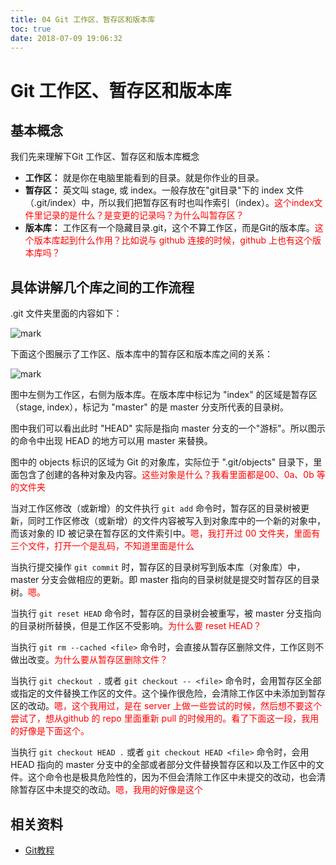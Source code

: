```yaml
---
title: 04 Git 工作区、暂存区和版本库
toc: true
date: 2018-07-09 19:06:32
---
```



# Git 工作区、暂存区和版本库


## 基本概念

我们先来理解下Git 工作区、暂存区和版本库概念

* **工作区：** 就是你在电脑里能看到的目录。就是你作业的目录。
* **暂存区：** 英文叫 stage, 或 index。一般存放在"git目录"下的 index 文件（.git/index）中，所以我们把暂存区有时也叫作索引（index）。<span style="color:red;">这个index文件里记录的是什么？是变更的记录吗？为什么叫暂存区？</span>
* **版本库：** 工作区有一个隐藏目录.git，这个不算工作区，而是Git的版本库。<span style="color:red;">这个版本库起到什么作用？比如说与 github 连接的时候，github 上也有这个版本库吗？</span>


## 具体讲解几个库之间的工作流程

.git 文件夹里面的内容如下：

![mark](http://images.iterate.site/blog/image/180709/5iIEgCFj7d.png?imageslim)

下面这个图展示了工作区、版本库中的暂存区和版本库之间的关系：

![mark](http://images.iterate.site/blog/image/180709/Kgl7EAfeB3.png?imageslim)


图中左侧为工作区，右侧为版本库。在版本库中标记为 "index" 的区域是暂存区（stage, index），标记为 "master" 的是 master 分支所代表的目录树。

图中我们可以看出此时 "HEAD" 实际是指向 master 分支的一个"游标"。所以图示的命令中出现 HEAD 的地方可以用 master 来替换。

图中的 objects 标识的区域为 Git 的对象库，实际位于 ".git/objects" 目录下，里面包含了创建的各种对象及内容。<span style="color:red;">这些对象是什么？我看里面都是00、0a、0b 等的文件夹 </span>

当对工作区修改（或新增）的文件执行 `git add` 命令时，暂存区的目录树被更新，同时工作区修改（或新增）的文件内容被写入到对象库中的一个新的对象中，而该对象的 ID 被记录在暂存区的文件索引中。<span style="color:red;">嗯，我打开过 00 文件夹，里面有三个文件，打开一个是乱码，不知道里面是什么</span>

当执行提交操作 `git commit` 时，暂存区的目录树写到版本库（对象库）中，master 分支会做相应的更新。即 master 指向的目录树就是提交时暂存区的目录树。<span style="color:red;">嗯。</span>

当执行 `git reset HEAD` 命令时，暂存区的目录树会被重写，被 master 分支指向的目录树所替换，但是工作区不受影响。<span style="color:red;">为什么要 reset HEAD？</span>

当执行 `git rm --cached <file>` 命令时，会直接从暂存区删除文件，工作区则不做出改变。<span style="color:red;">为什么要从暂存区删除文件？</span>

当执行 `git checkout .` 或者 `git checkout -- <file>` 命令时，会用暂存区全部或指定的文件替换工作区的文件。这个操作很危险，会清除工作区中未添加到暂存区的改动。<span style="color:red;">嗯，这个我用过，是在 server 上做一些尝试的时候，然后想不要这个尝试了，想从github 的 repo 里面重新 pull 的时候用的。看了下面这一段，我用的好像是下面这个。</span>

当执行 `git checkout HEAD .` 或者 `git checkout HEAD <file>` 命令时，会用 HEAD 指向的 master 分支中的全部或者部分文件替换暂存区和以及工作区中的文件。这个命令也是极具危险性的，因为不但会清除工作区中未提交的改动，也会清除暂存区中未提交的改动。<span style="color:red;">嗯，我用的好像是这个</span>


## 相关资料

- [Git教程](https://www.w3cschool.cn/git/)
